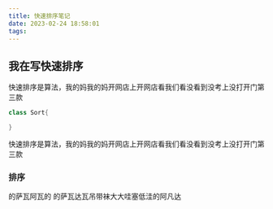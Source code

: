 ```yaml
---
title: 快速排序笔记
date: 2023-02-24 18:58:01
tags:
---
```


## 我在写快速排序

快速排序是算法，我的妈我的妈开网店上开网店看我们看没看到没考上没打开门第三款
``` java
class Sort{

}
```

快速排序是算法，我的妈我的妈开网店上开网店看我们看没看到没考上没打开门第三款

### 排序

的萨瓦阿瓦的
的萨瓦达瓦吊带袜大大哇塞低洼的阿凡达